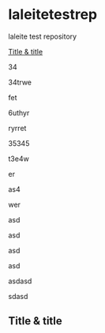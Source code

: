 # laleitetestrep
laleite test repository

[Title & title](#title--title)

34

34trwe

fet

6uthyr

ryrret

35345

t3e4w

er

as4

wer

asd

asd

asd

asd

asdasd

sdasd


## Title & title
